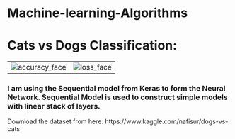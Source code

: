 # Machine-learning-Algorithms


<h1>Cats vs Dogs Classification:</h1>

|   |  |
| ------------- | ------------- |
| ![accuracy_face](https://user-images.githubusercontent.com/22933921/55146802-41467d80-516b-11e9-9f7b-b3e57659662c.png)  | ![loss_face](https://user-images.githubusercontent.com/22933921/55146902-6cc96800-516b-11e9-915d-a036981e564a.png) |

<h3>I am using the Sequential model from Keras to form the Neural Network. Sequential Model is used to construct simple models with linear stack of layers.</h3>
<p>Download the dataset from here: https://www.kaggle.com/nafisur/dogs-vs-cats</>
